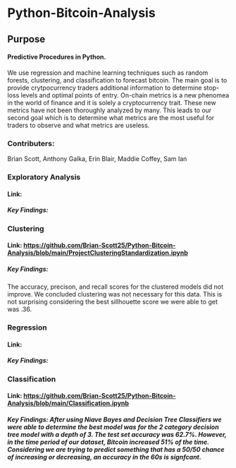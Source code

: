 # Python-Bitcoin-Analysis

## Purpose
#### Predictive Procedures in Python. 
We use regression and machine learning techniques such as random forests, clustering, and classification to forecast bitcoin. The main goal is to provide crytpocurrency traders additional information to determine stop-loss levels and optimal points of entry. On-chain metrics is a new phenomea in the world of finance and it is solely a cryptocurrency trait. These new metrics have not been thoroughly analyzed by many. This leads to our second goal which is to determine what metrics are the most useful for traders to observe and what metrics are useless.

### Contributers: 
Brian Scott,
Anthony Galka,
Erin Blair,
Maddie Coffey,
Sam Ian

### Exploratory Analysis
#### Link:
##### Key Findings:

### Clustering
#### Link: https://github.com/Brian-Scott25/Python-Bitcoin-Analysis/blob/main/ProjectClusteringStandardization.ipynb
##### Key Findings: 
The accuracy, precison, and recall scores for the clustered models did not improve. We concluded clustering was not necessary for this data. This is not surprising considering the best sillhouette score we were able to get was .36.

### Regression
#### Link:
##### Key Findings:

### Classification
#### Link: https://github.com/Brian-Scott25/Python-Bitcoin-Analysis/blob/main/Classification.ipynb
##### Key Findings: After using Niave Bayes and Decision Tree Classifiers we were able to determine the best model was for the 2 category decision tree model with a depth of 3. The test set accuracy was 62.7%. However, in the time period of our dataset, Bitcoin increased 51% of the time. Considering we are trying to predict something that has a 50/50 chance of increasing or decreasing, an accuracy in the 60s is signfcant. 


